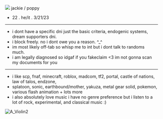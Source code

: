 ![](https://github.com/two-dee/two-dee/assets/145892647/b2037391-05aa-4fa5-9aae-3a6c9d599ceb) jackie / poppy
-  22 . he/it . 3/21/23
- --------------------------------------------------------
-  i dont have a specific dni just the basic criteria, endogenic systems, dream supporters dni.
-  i block freely. no i dont owe you a reason. ^_^
-  im most likely off-tab so whisp me to int but i dont talk to randoms much.
-  i am legally diagnosed so idgaf if you fakeclaim <3 im not gonna scan my documents for you
- --------------------------------------------------------
- i like scp, fnaf, minecraft, roblox, madcom, tf2, portal, castle of nations, law of talos, endzone,
- splatoon, sonic, earthbound/mother, yakuza, metal gear solid, pokemon, various flash animation + lots more
- i also absolutely love music i have no genre preference but i listen to a lot of rock, experimental, and classical music :)


![A_Violin2](https://github.com/two-dee/two-dee/assets/145892647/0f49c16f-e76d-496c-ba63-2f73a6db7304)
